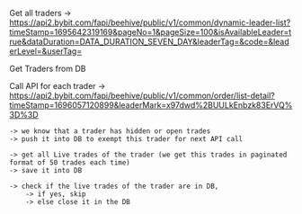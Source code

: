 
Get all traders -> https://api2.bybit.com/fapi/beehive/public/v1/common/dynamic-leader-list?timeStamp=1695642319169&pageNo=1&pageSize=100&isAvailableLeader=true&dataDuration=DATA_DURATION_SEVEN_DAY&leaderTag=&code=&leaderLevel=&userTag=


Get Traders from DB

Call API for each trader -> https://api2.bybit.com/fapi/beehive/public/v1/common/order/list-detail?timeStamp=1696057120899&leaderMark=x97dwd%2BUULkEnbzk83ErVQ%3D%3D

    -> we know that a trader has hidden or open trades  
    -> push it into DB to exempt this trader for next API call

    -> get all Live trades of the trader (we get this trades in paginated format of 50 trades each time)
    -> save it into DB

    -> check if the live trades of the trader are in DB,
        -> if yes, skip
        -> else close it in the DB

